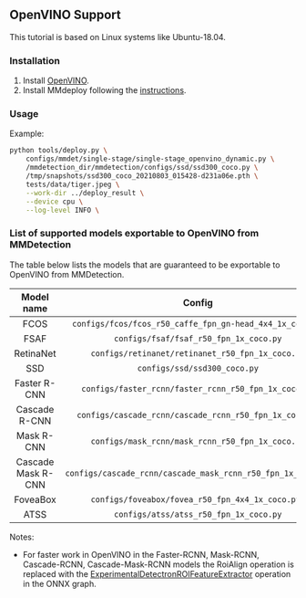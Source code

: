## OpenVINO Support

This tutorial is based on Linux systems like Ubuntu-18.04.

### Installation

1. Install [OpenVINO](https://docs.openvinotoolkit.org/latest/installation_guides.html).
2. Install MMdeploy following the [instructions](../build.md).

### Usage

Example:
```bash
python tools/deploy.py \
    configs/mmdet/single-stage/single-stage_openvino_dynamic.py \
    /mmdetection_dir/mmdetection/configs/ssd/ssd300_coco.py \
    /tmp/snapshots/ssd300_coco_20210803_015428-d231a06e.pth \
    tests/data/tiger.jpeg \
    --work-dir ../deploy_result \
    --device cpu \
    --log-level INFO \
```

### List of supported models exportable to OpenVINO from MMDetection

The table below lists the models that are guaranteed to be exportable to OpenVINO from MMDetection.

|    Model name      |                               Config                                | Dynamic Shape |
| :----------------: | :-----------------------------------------------------------------: | :-----------: |
| FCOS               |      `configs/fcos/fcos_r50_caffe_fpn_gn-head_4x4_1x_coco.py`       |       Y       |
| FSAF               |               `configs/fsaf/fsaf_r50_fpn_1x_coco.py`                |       Y       |
| RetinaNet          |          `configs/retinanet/retinanet_r50_fpn_1x_coco.py`           |       Y       |
| SSD                |                    `configs/ssd/ssd300_coco.py`                     |       Y       |
| Faster R-CNN       |        `configs/faster_rcnn/faster_rcnn_r50_fpn_1x_coco.py`         |       Y       |
| Cascade R-CNN      |       `configs/cascade_rcnn/cascade_rcnn_r50_fpn_1x_coco.py`        |       Y       |
| Mask R-CNN         |        `configs/mask_rcnn/mask_rcnn_r50_fpn_1x_coco.py`             |       Y       |
| Cascade Mask R-CNN |     `configs/cascade_rcnn/cascade_mask_rcnn_r50_fpn_1x_coco.py`     |       Y       |
| FoveaBox           |        `configs/foveabox/fovea_r50_fpn_4x4_1x_coco.py `             |       Y       |
| ATSS               |               `configs/atss/atss_r50_fpn_1x_coco.py`                |       Y       |

Notes:
- For faster work in OpenVINO in the Faster-RCNN, Mask-RCNN, Cascade-RCNN, Cascade-Mask-RCNN models
the RoiAlign operation is replaced with the [ExperimentalDetectronROIFeatureExtractor](https://docs.openvinotoolkit.org/latest/openvino_docs_ops_detection_ExperimentalDetectronROIFeatureExtractor_6.html) operation in the ONNX graph.
